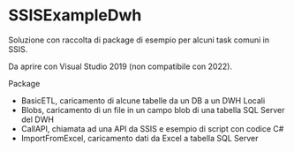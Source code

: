 # SSISExampleDwh
Soluzione con raccolta di package di esempio per alcuni task comuni in SSIS. 

Da aprire con Visual Studio 2019 (non compatibile con 2022).

Package

- BasicETL, caricamento di alcune tabelle da un DB a un DWH Locali
- Blobs, caricamento di un file in un campo blob di una tabella SQL Server del DWH
- CallAPI, chiamata ad una API da SSIS e esempio di script con codice C#
- ImportFromExcel, caricamento dati da Excel a tabella SQL Server 

